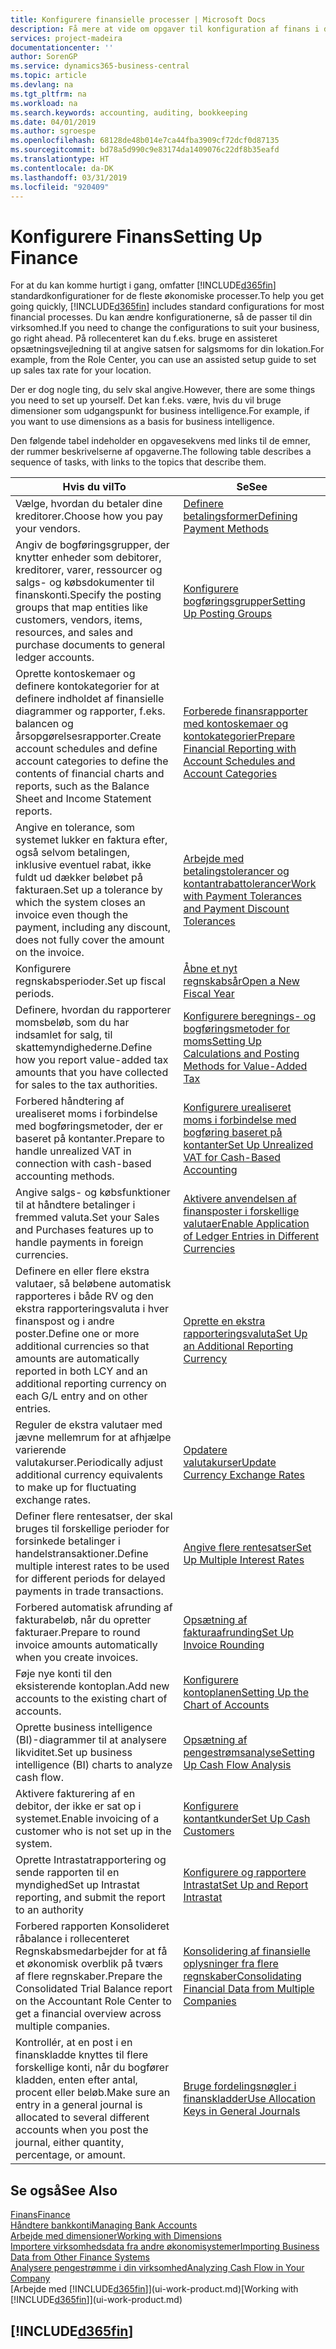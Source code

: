 ```yaml
---
title: Konfigurere finansielle processer | Microsoft Docs
description: Få mere at vide om opgaver til konfiguration af finans i din virksomhed, der dækker alle dine regnskabs-, revisions- og bogholderibehov.
services: project-madeira
documentationcenter: ''
author: SorenGP
ms.service: dynamics365-business-central
ms.topic: article
ms.devlang: na
ms.tgt_pltfrm: na
ms.workload: na
ms.search.keywords: accounting, auditing, bookkeeping
ms.date: 04/01/2019
ms.author: sgroespe
ms.openlocfilehash: 68128de48b014e7ca44fba3909cf72dcf0d87135
ms.sourcegitcommit: bd78a5d990c9e83174da1409076c22df8b35eafd
ms.translationtype: HT
ms.contentlocale: da-DK
ms.lasthandoff: 03/31/2019
ms.locfileid: "920409"
---
```

# <a name="setting-up-finance"></a><span data-ttu-id="91ba3-103">Konfigurere Finans</span><span class="sxs-lookup"><span data-stu-id="91ba3-103">Setting Up Finance</span></span>
<span data-ttu-id="91ba3-104">For at du kan komme hurtigt i gang, omfatter [!INCLUDE[d365fin](includes/d365fin_md.md)] standardkonfigurationer for de fleste økonomiske processer.</span><span class="sxs-lookup"><span data-stu-id="91ba3-104">To help you get going quickly, [!INCLUDE[d365fin](includes/d365fin_md.md)] includes standard configurations for most financial processes.</span></span> <span data-ttu-id="91ba3-105">Du kan ændre konfigurationerne, så de passer til din virksomhed.</span><span class="sxs-lookup"><span data-stu-id="91ba3-105">If you need to change the configurations to suit your business, go right ahead.</span></span> <span data-ttu-id="91ba3-106">På rollecenteret kan du f.eks. bruge en assisteret opsætningsvejledning til at angive satsen for salgsmoms for din lokation.</span><span class="sxs-lookup"><span data-stu-id="91ba3-106">For example, from the Role Center, you can use an assisted setup guide to set up sales tax rate for your location.</span></span>  

<span data-ttu-id="91ba3-107">Der er dog nogle ting, du selv skal angive.</span><span class="sxs-lookup"><span data-stu-id="91ba3-107">However, there are some things you need to set up yourself.</span></span> <span data-ttu-id="91ba3-108">Det kan f.eks. være, hvis du vil bruge dimensioner som udgangspunkt for business intelligence.</span><span class="sxs-lookup"><span data-stu-id="91ba3-108">For example, if you want to use dimensions as a basis for business intelligence.</span></span>  

<span data-ttu-id="91ba3-109">Den følgende tabel indeholder en opgavesekvens med links til de emner, der rummer beskrivelserne af opgaverne.</span><span class="sxs-lookup"><span data-stu-id="91ba3-109">The following table describes a sequence of tasks, with links to the topics that describe them.</span></span>

| <span data-ttu-id="91ba3-110">Hvis du vil</span><span class="sxs-lookup"><span data-stu-id="91ba3-110">To</span></span> | <span data-ttu-id="91ba3-111">Se</span><span class="sxs-lookup"><span data-stu-id="91ba3-111">See</span></span> |
| --- | --- |
| <span data-ttu-id="91ba3-112">Vælge, hvordan du betaler dine kreditorer.</span><span class="sxs-lookup"><span data-stu-id="91ba3-112">Choose how you pay your vendors.</span></span> |[<span data-ttu-id="91ba3-113">Definere betalingsformer</span><span class="sxs-lookup"><span data-stu-id="91ba3-113">Defining Payment Methods</span></span>](finance-payment-methods.md) |
| <span data-ttu-id="91ba3-114">Angiv de bogføringsgrupper, der knytter enheder som debitorer, kreditorer, varer, ressourcer og salgs- og købsdokumenter til finanskonti.</span><span class="sxs-lookup"><span data-stu-id="91ba3-114">Specify the posting groups that map entities like customers, vendors, items, resources, and sales and purchase documents to general ledger accounts.</span></span> |[<span data-ttu-id="91ba3-115">Konfigurere bogføringsgrupper</span><span class="sxs-lookup"><span data-stu-id="91ba3-115">Setting Up Posting Groups</span></span>](finance-posting-groups.md)|
|<span data-ttu-id="91ba3-116">Oprette kontoskemaer og definere kontokategorier for at definere indholdet af finansielle diagrammer og rapporter, f.eks. balancen og årsopgørelsesrapporter.</span><span class="sxs-lookup"><span data-stu-id="91ba3-116">Create account schedules and define account categories to define the contents of financial charts and reports, such as the Balance Sheet and Income Statement reports.</span></span>|[<span data-ttu-id="91ba3-117">Forberede finansrapporter med kontoskemaer og kontokategorier</span><span class="sxs-lookup"><span data-stu-id="91ba3-117">Prepare Financial Reporting with Account Schedules and Account Categories</span></span>](bi-how-work-account-schedule.md)|
|<span data-ttu-id="91ba3-118">Angive en tolerance, som systemet lukker en faktura efter, også selvom betalingen, inklusive eventuel rabat, ikke fuldt ud dækker beløbet på fakturaen.</span><span class="sxs-lookup"><span data-stu-id="91ba3-118">Set up a tolerance by which the system closes an invoice even though the payment, including any discount, does not fully cover the amount on the invoice.</span></span>|[<span data-ttu-id="91ba3-119">Arbejde med betalingstolerancer og kontantrabattolerancer</span><span class="sxs-lookup"><span data-stu-id="91ba3-119">Work with Payment Tolerances and Payment Discount Tolerances</span></span>](finance-payment-tolerance-and-payment-discount-tolerance.md)|
| <span data-ttu-id="91ba3-120">Konfigurere regnskabsperioder.</span><span class="sxs-lookup"><span data-stu-id="91ba3-120">Set up fiscal periods.</span></span> |[<span data-ttu-id="91ba3-121">Åbne et nyt regnskabsår</span><span class="sxs-lookup"><span data-stu-id="91ba3-121">Open a New Fiscal Year</span></span>](finance-how-open-new-fiscal-year.md) |
| <span data-ttu-id="91ba3-122">Definere, hvordan du rapporterer momsbeløb, som du har indsamlet for salg, til skattemyndighederne.</span><span class="sxs-lookup"><span data-stu-id="91ba3-122">Define how you report value-added tax amounts that you have collected for sales to the tax authorities.</span></span> |[<span data-ttu-id="91ba3-123">Konfigurere beregnings- og bogføringsmetoder for moms</span><span class="sxs-lookup"><span data-stu-id="91ba3-123">Setting Up Calculations and Posting Methods for Value-Added Tax</span></span>](finance-setup-vat.md)|
|<span data-ttu-id="91ba3-124">Forbered håndtering af urealiseret moms i forbindelse med bogføringsmetoder, der er baseret på kontanter.</span><span class="sxs-lookup"><span data-stu-id="91ba3-124">Prepare to handle unrealized VAT in connection with cash-based accounting methods.</span></span>|[<span data-ttu-id="91ba3-125">Konfigurere urealiseret moms i forbindelse med bogføring baseret på kontanter</span><span class="sxs-lookup"><span data-stu-id="91ba3-125">Set Up Unrealized VAT for Cash-Based Accounting</span></span>](finance-setup-unrealized-vat.md)|
| <span data-ttu-id="91ba3-126">Angive salgs- og købsfunktioner til at håndtere betalinger i fremmed valuta.</span><span class="sxs-lookup"><span data-stu-id="91ba3-126">Set your Sales and Purchases features up to handle payments in foreign currencies.</span></span>|[<span data-ttu-id="91ba3-127">Aktivere anvendelsen af finansposter i forskellige valutaer</span><span class="sxs-lookup"><span data-stu-id="91ba3-127">Enable Application of Ledger Entries in Different Currencies</span></span>](finance-how-enable-application-ledger-entries-different-currencies.md)
|<span data-ttu-id="91ba3-128">Definere en eller flere ekstra valutaer, så beløbene automatisk rapporteres i både RV og den ekstra rapporteringsvaluta i hver finanspost og i andre poster.</span><span class="sxs-lookup"><span data-stu-id="91ba3-128">Define one or more additional currencies so that amounts are automatically reported in both LCY and an additional reporting currency on each G/L entry and on other entries.</span></span>|[<span data-ttu-id="91ba3-129">Oprette en ekstra rapporteringsvaluta</span><span class="sxs-lookup"><span data-stu-id="91ba3-129">Set Up an Additional Reporting Currency</span></span>](finance-how-setup-additional-currencies.md)|
|<span data-ttu-id="91ba3-130">Reguler de ekstra valutaer med jævne mellemrum for at afhjælpe varierende valutakurser.</span><span class="sxs-lookup"><span data-stu-id="91ba3-130">Periodically adjust additional currency equivalents to make up for fluctuating exchange rates.</span></span>|[<span data-ttu-id="91ba3-131">Opdatere valutakurser</span><span class="sxs-lookup"><span data-stu-id="91ba3-131">Update Currency Exchange Rates</span></span>](finance-how-update-currencies.md)|
|<span data-ttu-id="91ba3-132">Definer flere rentesatser, der skal bruges til forskellige perioder for forsinkede betalinger i handelstransaktioner.</span><span class="sxs-lookup"><span data-stu-id="91ba3-132">Define multiple interest rates to be used for different periods for delayed payments in trade transactions.</span></span>|[<span data-ttu-id="91ba3-133">Angive flere rentesatser</span><span class="sxs-lookup"><span data-stu-id="91ba3-133">Set Up Multiple Interest Rates</span></span>](finance-how-to-set-up-multiple-interest-rates.md)|
|<span data-ttu-id="91ba3-134">Forbered automatisk afrunding af fakturabeløb, når du opretter fakturaer.</span><span class="sxs-lookup"><span data-stu-id="91ba3-134">Prepare to round invoice amounts automatically when you create invoices.</span></span>|[<span data-ttu-id="91ba3-135">Opsætning af fakturaafrunding</span><span class="sxs-lookup"><span data-stu-id="91ba3-135">Set Up Invoice Rounding</span></span>](finance-set-up-invoice-rounding.md)|
| <span data-ttu-id="91ba3-136">Føje nye konti til den eksisterende kontoplan.</span><span class="sxs-lookup"><span data-stu-id="91ba3-136">Add new accounts to the existing chart of accounts.</span></span> |[<span data-ttu-id="91ba3-137">Konfigurere kontoplanen</span><span class="sxs-lookup"><span data-stu-id="91ba3-137">Setting Up the Chart of Accounts</span></span>](finance-setup-chart-accounts.md) |
| <span data-ttu-id="91ba3-138">Oprette business intelligence (BI)-diagrammer til at analysere likviditet.</span><span class="sxs-lookup"><span data-stu-id="91ba3-138">Set up business intelligence (BI) charts to analyze cash flow.</span></span> |[<span data-ttu-id="91ba3-139">Opsætning af pengestrømsanalyse</span><span class="sxs-lookup"><span data-stu-id="91ba3-139">Setting Up Cash Flow Analysis</span></span>](finance-setup-cash-flow-analyses.md) |
|<span data-ttu-id="91ba3-140">Aktivere fakturering af en debitor, der ikke er sat op i systemet.</span><span class="sxs-lookup"><span data-stu-id="91ba3-140">Enable invoicing of a customer who is not set up in the system.</span></span>|[<span data-ttu-id="91ba3-141">Konfigurere kontantkunder</span><span class="sxs-lookup"><span data-stu-id="91ba3-141">Set Up Cash Customers</span></span>](finance-how-to-set-up-cash-customers.md)|
| <span data-ttu-id="91ba3-142">Oprette Intrastatrapportering og sende rapporten til en myndighed</span><span class="sxs-lookup"><span data-stu-id="91ba3-142">Set up Intrastat reporting, and submit the report to an authority</span></span> | [<span data-ttu-id="91ba3-143">Konfigurere og rapportere Intrastat</span><span class="sxs-lookup"><span data-stu-id="91ba3-143">Set Up and Report Intrastat</span></span>](finance-how-setup-report-intrastat.md)|
|<span data-ttu-id="91ba3-144">Forbered rapporten Konsolideret råbalance i rollecenteret Regnskabsmedarbejder for at få et økonomisk overblik på tværs af flere regnskaber.</span><span class="sxs-lookup"><span data-stu-id="91ba3-144">Prepare the Consolidated Trial Balance report on the Accountant Role Center to get a financial overview across multiple companies.</span></span>|[<span data-ttu-id="91ba3-145">Konsolidering af finansielle oplysninger fra flere regnskaber</span><span class="sxs-lookup"><span data-stu-id="91ba3-145">Consolidating Financial Data from Multiple Companies</span></span>](finance-consolidated-company-reporting.md)|
|<span data-ttu-id="91ba3-146">Kontrollér, at en post i en finanskladde knyttes til flere forskellige konti, når du bogfører kladden, enten efter antal, procent eller beløb.</span><span class="sxs-lookup"><span data-stu-id="91ba3-146">Make sure an entry in a general journal is allocated to several different accounts when you post the journal, either quantity, percentage, or amount.</span></span>|[<span data-ttu-id="91ba3-147">Bruge fordelingsnøgler i finanskladder</span><span class="sxs-lookup"><span data-stu-id="91ba3-147">Use Allocation Keys in General Journals</span></span>](ui-how-use-allocation-keys-general-journals.md)|

## <a name="see-also"></a><span data-ttu-id="91ba3-148">Se også</span><span class="sxs-lookup"><span data-stu-id="91ba3-148">See Also</span></span>
[<span data-ttu-id="91ba3-149">Finans</span><span class="sxs-lookup"><span data-stu-id="91ba3-149">Finance</span></span>](finance.md)  
[<span data-ttu-id="91ba3-150">Håndtere bankkonti</span><span class="sxs-lookup"><span data-stu-id="91ba3-150">Managing Bank Accounts</span></span>](bank-manage-bank-accounts.md)  
[<span data-ttu-id="91ba3-151">Arbejde med dimensioner</span><span class="sxs-lookup"><span data-stu-id="91ba3-151">Working with Dimensions</span></span>](finance-dimensions.md)  
[<span data-ttu-id="91ba3-152">Importere virksomhedsdata fra andre økonomisystemer</span><span class="sxs-lookup"><span data-stu-id="91ba3-152">Importing Business Data from Other Finance Systems</span></span>](across-import-data-configuration-packages.md)  
[<span data-ttu-id="91ba3-153">Analysere pengestrømme i din virksomhed</span><span class="sxs-lookup"><span data-stu-id="91ba3-153">Analyzing Cash Flow in Your Company</span></span>](finance-analyze-cash-flow.md)  
<span data-ttu-id="91ba3-154">[Arbejde med [!INCLUDE[d365fin](includes/d365fin_md.md)]](ui-work-product.md)</span><span class="sxs-lookup"><span data-stu-id="91ba3-154">[Working with [!INCLUDE[d365fin](includes/d365fin_md.md)]](ui-work-product.md)</span></span>  

## [!INCLUDE[d365fin](includes/free_trial_md.md)]  
